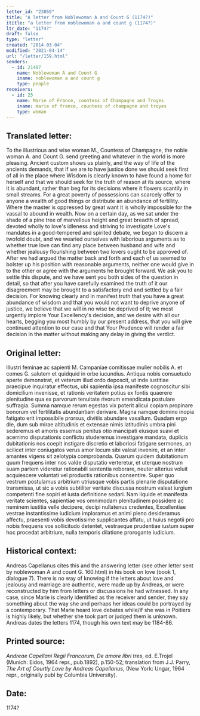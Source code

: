 ```yaml
---
letter_id: "23869"
title: "A letter from Noblewoman A and Count G (1174?)"
ititle: "a letter from noblewoman a and count g (1174?)"
ltr_date: "1174?"
draft: false
type: "letter"
created: "2014-03-04"
modified: "2021-04-14"
url: "/letter/159.html"
senders:
  - id: 21487
    name: Noblewoman A and Count G
    iname: noblewoman a and count g
    type: people
receivers:
  - id: 25
    name: Marie of France, countess of Champagne and Troyes
    iname: marie of france, countess of champagne and troyes
    type: woman
---
```

<h2> Translated letter:</h2>To the illustrious and wise woman M., Countess of Champagne, the noble woman A. and Count G. send greeting and whatever in the world is more pleasing.
Ancient custom shows us plainly, and the way of life of the ancients demands, that if we are to have justice done we should seek first of all in the place where Wisdom is clearly known to have found a home for herself and that we should seek for the truth of reason at its source, where it is abundant, rather than beg for its decisions where it flowers scantily in small streams.  For a great poverty of possessions can scarcely offer to anyone a wealth of good things or distribute an abundance of fertillity.  Where the master is oppressed by great want it is wholly impossible for the vassal to abound in wealth.
Now on a certain day, as we sat under the shade of a pine tree of marvellous height and great breadth of spread, devoted wholly to love's idleness and striving to investigate Love's mandates in a good-tempered and spirited debate, we began to discern a twofold doubt, and we wearied ourselves with laborious arguments as to whether true love can find any place between husband and wife and whether jealousy flourishing between two lovers ought to be approved of.  After we had argued the matter back and forth and each of us seemed to bolster up his position with reasonable arguments, neither one would give in to the other or agree with the arguments he brought forward.  We ask you to settle this dispute, and we have sent you both sides of the question in detail, so that after you have carefully examined the truth of it our disagreement may be brought to a satisfactory end and settled by a fair decision.  For knowing clearly and in manifest truth that you have a great abundance of wisdom and that you would not want to deprive anyone of justice, we believe that we will in no wise be deprived of it;  we most urgently implore Your Excellency's decision, and we desire with all our hearts, begging you most humbly by our present address, that you will give continued attention to our case and that Your Prudence will render a fair decision in the matter without making any delay in giving the verdict.
<h2 class="mt-4"> Original letter:</h2>Illustri feminae ac sapienti M. Campaniae comitissae mulier nobilis A. et comes G. salutem et quidquid in orbe iucundius.
Antiqua nobis consuetudo aperte demonstrat, et veterum illud ordo deposcit, ut inde iustitiae praecipue inquiratur effectus, ubi sapientia ipsa manifeste cognoscitur sibi domicilium invenisse, et rationis veritatem potius ex fontis quaerere plenitudine qua ex parvorum tenuitate rivorum emendicata postulare suffragia.  Summa namque rerum egestas vix poterit alicui copiam propinare bonorum vel fertilitatis abundantiam derivare.  Magna namque domino inopia fatigato erit impossibile prorsus, divitiis abundare vasallum.
Quadam ergo die, dum sub mirae altitudinis et extensae nimis latitudinis umbra pini sederemus et amoris essemus penitus otio mancipati eiusque suavi et acerrimo disputationis conflictu studeremus investigare mandata, duplicis dubitationis nos coepit instigare discretio et laboriosi fatigare sermones, an scilicet inter coniugatos verus amor locum sibi valeat invenire, et an inter amantes vigens sit zelotypia comprobanda.  Quarum quidem dubitationum quum frequens inter nos valde disputatio verteretur, et uterque nostrum suam partem videretur rationabili sententia roborare, neuter alterius voluit acquiescere voluntati vel productis rationibus consentire.  Super quo vestrum postulamus arbitrium utriusque vobis partis plenarie disputatione transmissa, ut sic a vobis subtiliter veritate discussa nostrum valeat iurgium competenti fine sopiri et iusta definitione sedari.  Nam liquide et manifesta veritate scientes, sapientiae vos omnimodam plenitudinem possidere ac neminem iustitia velle decipere, decipi nullatenus credentes, Excellentiae vestrae instantissime iudicium imploramus et animi pleno desideramus affectu, praesenti vobis devotissime supplicantes affatu, ut huius negotii pro nobis frequens vos sollicitudo detentet, vestraeque prudentiae iustum super hoc procedat arbitrium, nulla temporis dilatione prorogante iudicium.
<h2 class="mt-4"> Historical context:</h2>Andreas Capellanus cites this and the answering letter (see other letter sent by noblewoman A and count G. 160.html) in his book on love (book 1, dialogue 7).  There is no way of knowing if the letters about love and jealousy and marriage are authentic, were made up by Andreas, or were reconstructed by him from letters or discussions he had witnessed.  In any case, since Marie is clearly identified as the receiver and sender, they say something about the way she and perhaps her ideas could be portrayed by a contemporary.  That Marie heard love debates while/if she was in Poitiers is highly likely, but whether she took part or judged them is unknown.  Andreas dates the letters 1174, though his own text may be 1184-86.
<h2 class="mt-4"> Printed source:</h2><p><em>Andreae Capellani Regii Francorum, De amore libri tres</em>, ed. E.Trojel (Munich: Eidos, 1964 repr., pub.1892), p.150-52; translation from J.J. Parry, <em>The Art of Courtly Love by Andreas Capellanus</em>, (New York: Ungar, 1964 repr., originally publ by Columbia University).</p><h2 class="mt-4"> Date:</h2>1174?